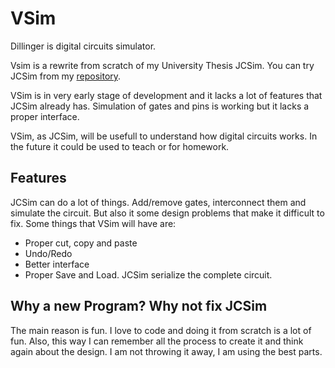 VSim
=========

Dillinger is digital circuits simulator.

Vsim is a rewrite from scratch of my University Thesis JCSim. You can try JCSim from my [repository](https://github.com/almejo/jcsim).

VSim is in very early stage of development and it lacks a lot of features that JCSim already has. Simulation of gates and pins is working but it lacks a proper interface.

VSim, as JCSim, will be usefull to understand how digital circuits works. In the future it could be used to teach or for homework. 

Features
-

JCSim can do a lot of things. Add/remove gates, interconnect them and simulate the circuit. But also it some design problems that make it difficult to fix. Some things that VSim will have are:

- Proper cut, copy and paste
- Undo/Redo
- Better interface
- Proper Save and Load. JCSim serialize the complete circuit.

Why a new Program? Why not fix JCSim
-

The main reason is fun. I love to code and doing it from scratch is a lot of fun. Also, this way I can remember all the process to create it and think again about the design. I am not throwing it away, I am using the best parts.


